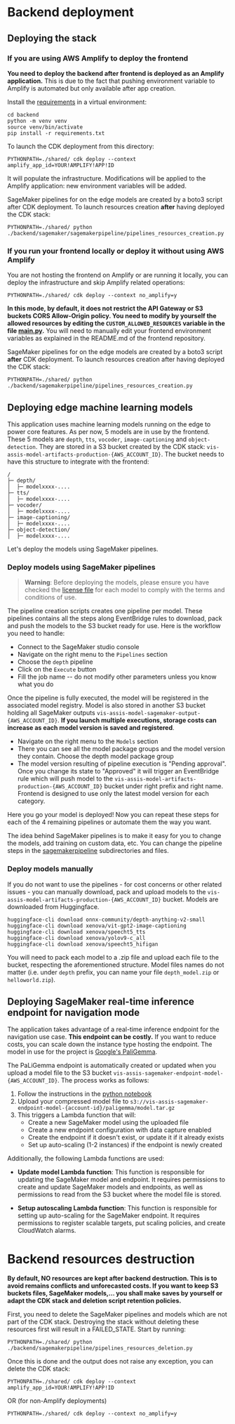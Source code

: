 # Backend deployment 

## Deploying the stack

### If you are using AWS Amplify to deploy the frontend

**You need to deploy the backend after frontend is deployed as an Amplify application.** This is due to the fact that pushing environment variable to Amplify is automated but only available after app creation.

Install the [requirements](./requirements.txt) in a virtual environment:

```
cd backend
python -m venv venv
source venv/bin/activate
pip install -r requirements.txt
```

To launch the CDK deployment from this directory:
```
PYTHONPATH=./shared/ cdk deploy --context amplify_app_id=YOUR!AMPLIFY!APP!ID
```

It will populate the infrastructure. Modifications will be applied to the Amplify application: new environment variables will be added. 

SageMaker pipelines for on the edge models are created by a boto3 script after CDK deployment. 
To launch resources creation **after** having deployed the CDK stack:
```
PYTHONPATH=./shared/ python ./backend/sagemaker/sagemakerpipeline/pipelines_resources_creation.py
```

### If you run your frontend locally or deploy it without using AWS Amplify

You are not hosting the frontend on Amplify or are running it locally, you can deploy the infrastructure and skip Amplify related operations:
```
PYTHONPATH=./shared/ cdk deploy --context no_amplify=y
```

**In this mode, by default, it does not restrict the API Gateway or S3 buckets CORS Allow-Origin policy. You need to modify by yourself the allowed resources by editing the `CUSTOM_ALLOWED_RESOURCES` variable in the file [main.py](./backend/main.py).**
You will need to manually edit your frontend environment variables as explained in the README.md of the frontend repository. 

SageMaker pipelines for on the edge models are created by a boto3 script **after** CDK deployment. 
To launch resources creation after having deployed the CDK stack:
```
PYTHONPATH=./shared/ python ./backend/sagemakerpipeline/pipelines_resources_creation.py
```

## Deploying edge machine learning models 

This application uses machine learning models running on the edge to power core features. As per now, 5 models are in use by the frontend. These 5 models are `depth`, `tts`, `vocoder`, `image-captioning` and `object-detection`. They are stored in a S3 bucket created by the CDK stack: `vis-assis-model-artifacts-production-{AWS_ACCOUNT_ID}`. The bucket needs to have this structure to integrate with the frontend: 

```
/
├─ depth/
│  ├─ modelxxxx-....
├─ tts/
│  ├─ modelxxxx-....
├─ vocoder/
│  ├─ modelxxxx-....
├─ image-captioning/
│  ├─ modelxxxx-....
├─ object-detection/
│  ├─ modelxxxx-....
```

Let's deploy the models using SageMaker pipelines.

### Deploy models using SageMaker pipelines

> **Warning**: Before deploying the models, please ensure you have checked the [license file](../MODELS.md) for each model to comply with the terms and conditions of use.

The pipeline creation scripts creates one pipeline per model. These pipelines contains all the steps along EventBridge rules to download, pack and push the models to the S3 bucket ready for use. Here is the workflow you need to handle: 
- Connect to the SageMaker studio console
- Navigate on the right menu to the `Pipelines` section
- Choose the `depth` pipeline
- Click on the `Execute` button
- Fill the job name -- do not modify other parameters unless you know what you do

Once the pipeline is fully executed, the model will be registered in the associated model registry. Model is also stored in another S3 bucket holding all SageMaker outputs `vis-assis-model-sagemaker-output-{AWS_ACCOUNT_ID}`. **If you launch multiple executions, storage costs can increase as each model version is saved and registered**.  
- Navigate on the right menu to the `Models` section 
- There you can see all the model package groups and the model version they contain. Choose the depth model package group
- The model version resulting of pipeline execution is "Pending approval". Once you change its state to "Approved" it will trigger an EventBridge rule which will push model to the `vis-assis-model-artifacts-production-{AWS_ACCOUNT_ID}` bucket under right prefix and right name. Frontend is designed to use only the latest model version for each category. 

Here you go your model is deployed! Now you can repeat these steps for each of the 4 remaining pipelines or automate them the way you want. 

The idea behind SageMaker pipelines is to make it easy for you to change the models, add training on custom data, etc. You can change the pipeline steps in the [sagemakerpipeline](./backend/sagemaker/sagemakerpipeline/) subdirectories and files. 

### Deploy models manually

If you do not want to use the pipelines - for cost concerns or other related issues - you can manually download, pack and upload models to the `vis-assis-model-artifacts-production-{AWS_ACCOUNT_ID}` bucket. Models are downloaded from Huggingface. 

```
huggingface-cli download onnx-community/depth-anything-v2-small 
huggingface-cli download xenova/vit-gpt2-image-captioning 
huggingface-cli download xenova/speecht5_tts 
huggingface-cli download xenova/yolov9-c_all 
huggingface-cli download xenova/speecht5_hifigan 
```

You will need to pack each model to a .zip file and upload each file to the bucket, respecting the aforementioned structure. Model files names do not matter (i.e. under `depth` prefix, you can name your file `depth_model.zip` or `helloworld.zip`). 

## Deploying SageMaker real-time inference endpoint for navigation mode 

The application takes advantage of a real-time inference endpoint for the navigation use case. **This endpoint can be costly.** If you want to reduce costs, you can scale down the instance type hosting the endpoint. 
The model in use for the project is [Google's PaliGemma](https://ai.google.dev/gemma/docs/paligemma). 

The PaLiGemma endpoint is automatically created or updated when you upload a model file to the S3 bucket `vis-assis-sagemaker-endpoint-model-{AWS_ACCOUNT_ID}`. The process works as follows:

1. Follow the instructions in the [python notebook](./backend/sagemaker/sagemakerendpoint/prepare_model/prepare_paligemma.ipynb) 
2. Upload your compressed model file to `s3://vis-assis-sagemaker-endpoint-model-{account-id}/paligemma/model.tar.gz`
3. This triggers a Lambda function that will:
    - Create a new SageMaker model using the uploaded file
    - Create a new endpoint configuration with data capture enabled
    - Create the endpoint if it doesn't exist, or update it if it already exists
    - Set up auto-scaling (1-2 instances) if the endpoint is newly created

Additionally, the following Lambda functions are used:

- **Update model Lambda function**: This function is responsible for updating the SageMaker model and endpoint. It requires permissions to create and update SageMaker models and endpoints, as well as permissions to read from the S3 bucket where the model file is stored.

- **Setup autoscaling Lambda function**: This function is responsible for setting up auto-scaling for the SageMaker endpoint. It requires permissions to register scalable targets, put scaling policies, and create CloudWatch alarms.

# Backend resources destruction

**By default, NO resources are kept after backend destruction. This is to avoid remains conflicts and unforecasted costs. If you want to keep S3 buckets files, SageMaker models,... you shall make saves by yourself or adapt the CDK stack and deletion script retention policies.**

First, you need to delete the SageMaker pipelines and models which are not part of the CDK stack. Destroying the stack without deleting these resources first will result in a FAILED_STATE.
Start by running: 

```
PYTHONPATH=./shared/ python ./backend/sagemakerpipeline/pipelines_resources_deletion.py
```

Once this is done and the output does not raise any exception, you can delete the CDK stack:

```
PYTHONPATH=./shared/ cdk deploy --context amplify_app_id=YOUR!AMPLIFY!APP!ID
```

OR (for non-Amplify deployments)
```
PYTHONPATH=./shared/ cdk deploy --context no_amplify=y
```
